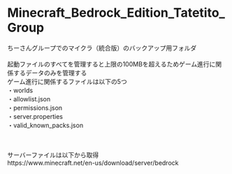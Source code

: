 # Minecraft_Bedrock_Edition_Tatetito_Group
ちーさんグループでのマイクラ（統合版）のバックアップ用フォルダ
<br>
<br>
起動ファイルのすべてを管理すると上限の100MBを超えるためゲーム進行に関係するデータのみを管理する
<br>
ゲーム進行に関係するファイルは以下の5つ
<br>
・worlds
<br>
・allowlist.json
<br>
・permissions.json
<br>
・server.properties
<br>
・valid_known_packs.json

<br>
<br>
サーバーファイルは以下から取得
<br>
https://www.minecraft.net/en-us/download/server/bedrock

